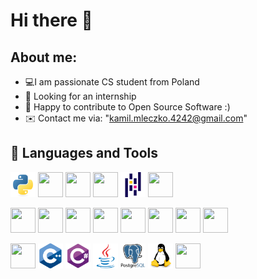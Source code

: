 # Hi there 👋

## About me:
- :computer:I am passionate CS student from Poland
- 🤔 Looking for an internship
- 💬 Happy to contribute to Open Source Software :)
- ✉️ Contact me via: "kamil.mleczko.4242@gmail.com"
## 🤖 Languages and Tools
<p align="left"> 
<a> <img src="https://raw.githubusercontent.com/devicons/devicon/master/icons/python/python-original.svg" width="40" height="40"/> </a> 
<a> <img src="https://cdn.jsdelivr.net/gh/devicons/devicon@latest/icons/pytorch/pytorch-original.svg" width="40" height="40"/> </a> 
<a> <img src="https://www.vectorlogo.zone/logos/tensorflow/tensorflow-icon.svg" width="40" height="40"/> </a> 
<a> <img src="https://upload.wikimedia.org/wikipedia/commons/0/05/Scikit_learn_logo_small.svg" width="40" height="40"/> </a> 
<a> <img src="https://raw.githubusercontent.com/devicons/devicon/2ae2a900d2f041da66e950e4d48052658d850630/icons/pandas/pandas-original.svg" width="40" height="40"/> </a> 
<a> <img src="https://cdn.jsdelivr.net/gh/devicons/devicon@latest/icons/anaconda/anaconda-original.svg" width="40" height="40" /></a> 

<a> <img src="https://cdn.jsdelivr.net/gh/devicons/devicon@latest/icons/angular/angular-original.svg"  width="40" height="40"/> </a> 
<a> <img src="https://cdn.jsdelivr.net/gh/devicons/devicon@latest/icons/react/react-original.svg" width="40" height="40"/> </a> 
<a> <img src="https://cdn.jsdelivr.net/gh/devicons/devicon@latest/icons/typescript/typescript-original.svg" width="40" height="40"/> </a> 
<a> <img src="https://cdn.jsdelivr.net/gh/devicons/devicon@latest/icons/javascript/javascript-original.svg"  width="40" height="40"/> </a> 
<a> <img src="https://cdn.jsdelivr.net/gh/devicons/devicon@latest/icons/bootstrap/bootstrap-original.svg" width="40" height="40"/> </a> 
<a> <img src="https://cdn.jsdelivr.net/gh/devicons/devicon@latest/icons/fastapi/fastapi-original.svg" width="40" height="40"/> </a> 
<a> <img  src="https://cdn.jsdelivr.net/gh/devicons/devicon@latest/icons/vitejs/vitejs-original.svg" width="40" height="40"/> </a> 
<a> <img src="https://cdn.jsdelivr.net/gh/devicons/devicon@latest/icons/firebase/firebase-original.svg" width="40" height="40"/> </a> 

<a> <img src="https://cdn.jsdelivr.net/gh/devicons/devicon@latest/icons/c/c-original.svg" width="40" height="40"/> </a> 
<a> <img src="https://raw.githubusercontent.com/devicons/devicon/master/icons/cplusplus/cplusplus-original.svg" width="40" height="40"/> </a> 
<a> <img src="https://raw.githubusercontent.com/devicons/devicon/master/icons/csharp/csharp-original.svg" alt="csharp" width="40" height="40"/> </a>
<a> <img src="https://raw.githubusercontent.com/devicons/devicon/master/icons/java/java-original.svg"  width="40" height="40"/> </a> 
<a> <img src="https://raw.githubusercontent.com/devicons/devicon/master/icons/postgresql/postgresql-original-wordmark.svg" width="40" height="40"/> </a> 
<a> <img src="https://raw.githubusercontent.com/devicons/devicon/master/icons/linux/linux-original.svg"  width="40" height="40"/> </a> 
<a > <img src="https://www.vectorlogo.zone/logos/git-scm/git-scm-icon.svg" width="40" height="40"/> </a> 
</p>
